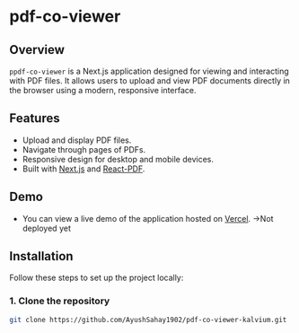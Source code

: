 # pdf-co-viewer

## Overview

`ppdf-co-viewer` is a Next.js application designed for viewing and interacting with PDF files. It allows users to upload and view PDF documents directly in the browser using a modern, responsive interface.

## Features

- Upload and display PDF files.
- Navigate through pages of PDFs.
- Responsive design for desktop and mobile devices.
- Built with [Next.js](https://nextjs.org/) and [React-PDF](https://github.com/wojtekmaj/react-pdf).

## Demo

- You can view a live demo of the application hosted on [Vercel](https://vercel.com/). ->Not deployed yet

## Installation

Follow these steps to set up the project locally:

### 1. Clone the repository

```bash
git clone https://github.com/AyushSahay1902/pdf-co-viewer-kalvium.git
